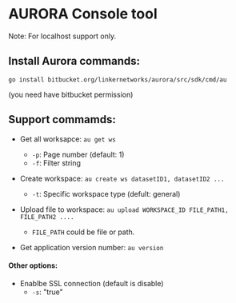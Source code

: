 # AURORA Console tool

Note: For localhost support only.

## Install Aurora commands:

```
go install bitbucket.org/linkernetworks/aurora/src/sdk/cmd/au
```

(you need have bitbucket permission)

## Support commamds:

- Get all worksapce: `au get ws`
    - `-p`: Page number (default: 1)
    - `-f`: Filter string

- Create workspace: `au create ws datasetID1, datasetID2 ...`
    - `-t`: Specific workspace type (defult: general)

- Upload file to workspace: `au upload WORKSPACE_ID FILE_PATH1, FILE_PATH2 ....`
    - `FILE_PATH` could be file or path.

- Get application version number: `au version`

#### Other options:

- Enablbe SSL connection (default is disable) 
    - `-s`: "true"
